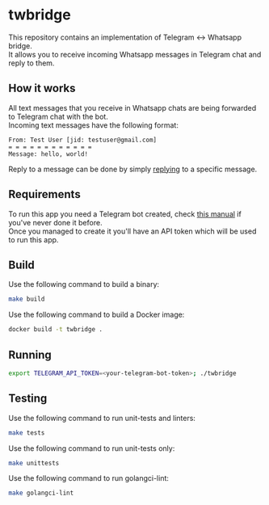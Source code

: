# twbridge

This repository contains an implementation of Telegram <-> Whatsapp bridge.  
It allows you to receive incoming Whatsapp messages in Telegram chat and reply to them.

## How it works

All text messages that you receive in Whatsapp chats are being forwarded to Telegram chat with the bot.  
Incoming text messages have the following format:
```text
From: Test User [jid: testuser@gmail.com]
= = = = = = = = = = = =
Message: hello, world!
```
Reply to a message can be done by simply [replying](https://telegram.org/blog/replies-mentions-hashtags#replies) to a specific message.

## Requirements

To run this app you need a Telegram bot created, check [this manual](https://core.telegram.org/bots#3-how-do-i-create-a-bot)
if you've never done it before.  
Once you managed to create it you'll have an API token which will be used to run this app.

## Build

Use the following command to build a binary:

```bash
make build
```

Use the following command to build a Docker image:

```bash
docker build -t twbridge .
```

## Running

```bash
export TELEGRAM_API_TOKEN=<your-telegram-bot-token>; ./twbridge
```

## Testing

Use the following command to run unit-tests and linters:

```sh
make tests
```

Use the following command to run unit-tests only:

```sh
make unittests
```

Use the following command to run golangci-lint:

```sh
make golangci-lint
```

